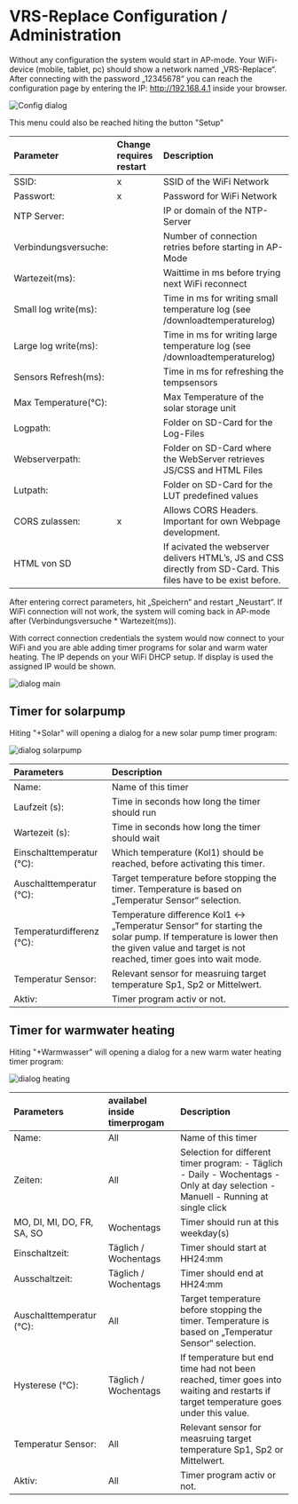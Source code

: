 # VRS-Replace Configuration / Administration

Without any configuration the system would start in AP-mode. Your WiFi-device (mobile, tablet, pc) should show a network named „VRS-Replace“. After connecting with the password „12345678“ you can reach the configuration page by entering the IP: http://192.168.4.1 inside your browser.

![Config dialog](/doc/admin_md_1.png)

This menu could also be reached hiting the button "Setup"

| Parameter | Change requires restart | Description |
| :--- | :--- | :--- |
| SSID: | x | SSID of the WiFi Network |
| Passwort: | x | Password for WiFi Network |
| NTP Server: |  | IP or domain of the NTP-Server |
| Verbindungsversuche: |  | Number of connection retries before starting in AP-Mode |
| Wartezeit(ms): |  | Waittime in ms before trying next WiFi reconnect |
| Small log write(ms): |  | Time in ms for writing small temperature log (see /downloadtemperaturelog) |
| Large log write(ms): |  | Time in ms for writing large temperature log (see /downloadtemperaturelog) |
| Sensors Refresh(ms): |  | Time in ms for refreshing the tempsensors |
| Max Temperature(°C): |  | Max Temperature of the solar storage unit |
| Logpath: |  | Folder on SD-Card for the Log-Files |
| Webserverpath: |  | Folder on SD-Card where the WebServer retrieves JS/CSS and HTML Files |
| Lutpath: |  | Folder on SD-Card for the LUT predefined values |
| CORS zulassen: | x | Allows CORS Headers. Important for own Webpage development. |
| HTML von SD |  | If acivated the webserver delivers HTML’s, JS and CSS directly from SD-Card. This files have to be exist before. |

After entering correct parameters, hit „Speichern“ and restart „Neustart“. If WiFi connection will not work, the system will coming back in AP-mode after (Verbindungsversuche * Wartezeit(ms)).

With correct connection credentials the system would now connect to your WiFi and you are able adding timer programs for solar and warm water heating. The IP depends on your WiFi DHCP setup. If display is used the assigned IP would be shown.

![dialog main](/doc/admin_md_2.png)

## Timer for solarpump
Hiting "+Solar" will opening a dialog for a new solar pump timer program:

![dialog solarpump](/doc/admin_md_3.png)

| Parameters | Description |
| :--- | :--- |
| Name: | Name of this timer |
| Laufzeit (s): | Time in seconds how long the timer should run |
| Wartezeit (s): | Time in seconds how long the timer should wait |
| Einschalttemperatur (℃): | Which temperature (Kol1) should be reached, before activating this timer. |
| Auschalttemperatur (℃): | Target temperature before stopping the timer. Temperature is based on „Temperatur Sensor“ selection. |
| Temperaturdifferenz (℃): | Temperature difference Kol1 ↔ „Temperatur Sensor“ for starting the solar pump. If temperature is lower then the given value and target is not reached, timer goes into wait mode. |
| Temperatur Sensor: | Relevant sensor for measruing target temperature Sp1, Sp2 or Mittelwert. |
| Aktiv: | Timer program activ or not. |

## Timer for warmwater heating
Hiting "+Warmwasser" will opening a dialog for a new warm water heating timer program:

![dialog heating](/doc/admin_md_4.png)

| Parameters | availabel inside timerprogam | Description |
| :--- | :--- | :--- |
| Name: | All | Name of this timer |
| Zeiten: | All | Selection for different timer program: - Täglich - Daily - Wochentags - Only at day selection - Manuell - Running at single click |
| MO, DI, MI, DO, FR, SA, SO | Wochentags | Timer should run at this weekday(s) |
| Einschaltzeit: | Täglich / Wochentags | Timer should start at HH24:mm |
| Ausschaltzeit: | Täglich / Wochentags | Timer should end at HH24:mm |
| Auschalttemperatur (℃): | All | Target temperature before stopping the timer. Temperature is based on „Temperatur Sensor“ selection. |
| Hysterese (℃): | Täglich / Wochentags | If temperature but end time had not been reached, timer goes into waiting and restarts if target temperature goes under this value. |
| Temperatur Sensor: | All | Relevant sensor for measruing target temperature Sp1, Sp2 or Mittelwert. |
| Aktiv: | All | Timer program activ or not. |




